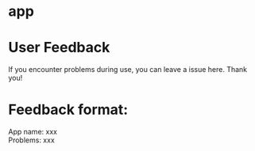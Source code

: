 # app

# User Feedback
 If you encounter problems during use, you can leave a issue here. Thank you!
# Feedback format:
 App name: xxx  
 Problems: xxx
